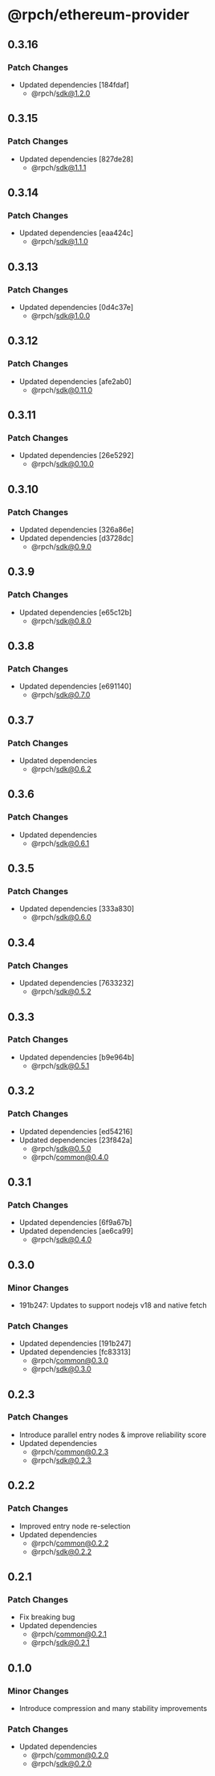 # @rpch/ethereum-provider

## 0.3.16

### Patch Changes

- Updated dependencies [184fdaf]
  - @rpch/sdk@1.2.0

## 0.3.15

### Patch Changes

- Updated dependencies [827de28]
  - @rpch/sdk@1.1.1

## 0.3.14

### Patch Changes

- Updated dependencies [eaa424c]
  - @rpch/sdk@1.1.0

## 0.3.13

### Patch Changes

- Updated dependencies [0d4c37e]
  - @rpch/sdk@1.0.0

## 0.3.12

### Patch Changes

- Updated dependencies [afe2ab0]
  - @rpch/sdk@0.11.0

## 0.3.11

### Patch Changes

- Updated dependencies [26e5292]
  - @rpch/sdk@0.10.0

## 0.3.10

### Patch Changes

- Updated dependencies [326a86e]
- Updated dependencies [d3728dc]
  - @rpch/sdk@0.9.0

## 0.3.9

### Patch Changes

- Updated dependencies [e65c12b]
  - @rpch/sdk@0.8.0

## 0.3.8

### Patch Changes

- Updated dependencies [e691140]
  - @rpch/sdk@0.7.0

## 0.3.7

### Patch Changes

- Updated dependencies
  - @rpch/sdk@0.6.2

## 0.3.6

### Patch Changes

- Updated dependencies
  - @rpch/sdk@0.6.1

## 0.3.5

### Patch Changes

- Updated dependencies [333a830]
  - @rpch/sdk@0.6.0

## 0.3.4

### Patch Changes

- Updated dependencies [7633232]
  - @rpch/sdk@0.5.2

## 0.3.3

### Patch Changes

- Updated dependencies [b9e964b]
  - @rpch/sdk@0.5.1

## 0.3.2

### Patch Changes

- Updated dependencies [ed54216]
- Updated dependencies [23f842a]
  - @rpch/sdk@0.5.0
  - @rpch/common@0.4.0

## 0.3.1

### Patch Changes

- Updated dependencies [6f9a67b]
- Updated dependencies [ae6ca99]
  - @rpch/sdk@0.4.0

## 0.3.0

### Minor Changes

- 191b247: Updates to support nodejs v18 and native fetch

### Patch Changes

- Updated dependencies [191b247]
- Updated dependencies [fc83313]
  - @rpch/common@0.3.0
  - @rpch/sdk@0.3.0

## 0.2.3

### Patch Changes

- Introduce parallel entry nodes & improve reliability score
- Updated dependencies
  - @rpch/common@0.2.3
  - @rpch/sdk@0.2.3

## 0.2.2

### Patch Changes

- Improved entry node re-selection
- Updated dependencies
  - @rpch/common@0.2.2
  - @rpch/sdk@0.2.2

## 0.2.1

### Patch Changes

- Fix breaking bug
- Updated dependencies
  - @rpch/common@0.2.1
  - @rpch/sdk@0.2.1

## 0.1.0

### Minor Changes

- Introduce compression and many stability improvements

### Patch Changes

- Updated dependencies
  - @rpch/common@0.2.0
  - @rpch/sdk@0.2.0
